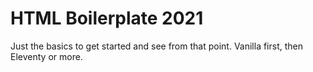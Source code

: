 # HTML Boilerplate 2021

Just the basics to get started and see from that point.
Vanilla first, then Eleventy or more.
